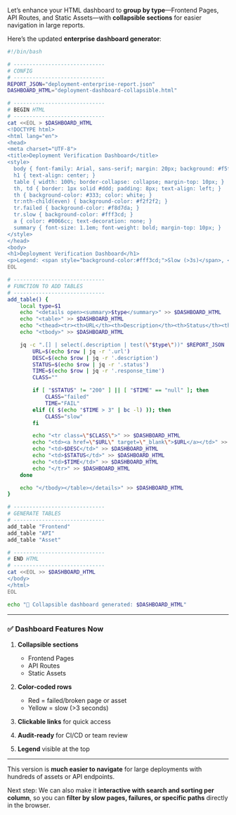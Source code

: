 Let’s enhance your HTML dashboard to **group by type**—Frontend Pages, API Routes, and Static Assets—with **collapsible sections** for easier navigation in large reports.

Here’s the updated **enterprise dashboard generator**:

```bash
#!/bin/bash

# -----------------------------
# CONFIG
# -----------------------------
REPORT_JSON="deployment-enterprise-report.json"
DASHBOARD_HTML="deployment-dashboard-collapsible.html"

# -----------------------------
# BEGIN HTML
# -----------------------------
cat <<EOL > $DASHBOARD_HTML
<!DOCTYPE html>
<html lang="en">
<head>
<meta charset="UTF-8">
<title>Deployment Verification Dashboard</title>
<style>
  body { font-family: Arial, sans-serif; margin: 20px; background: #f5f5f5; }
  h1 { text-align: center; }
  table { width: 100%; border-collapse: collapse; margin-top: 10px; }
  th, td { border: 1px solid #ddd; padding: 8px; text-align: left; }
  th { background-color: #333; color: white; }
  tr:nth-child(even) { background-color: #f2f2f2; }
  tr.failed { background-color: #f8d7da; }
  tr.slow { background-color: #fff3cd; }
  a { color: #0066cc; text-decoration: none; }
  summary { font-size: 1.1em; font-weight: bold; margin-top: 10px; }
</style>
</head>
<body>
<h1>Deployment Verification Dashboard</h1>
<p>Legend: <span style="background-color:#fff3cd;">Slow (>3s)</span>, <span style="background-color:#f8d7da;">Failed</span></p>
EOL

# -----------------------------
# FUNCTION TO ADD TABLES
# -----------------------------
add_table() {
    local type=$1
    echo "<details open><summary>$type</summary>" >> $DASHBOARD_HTML
    echo "<table>" >> $DASHBOARD_HTML
    echo "<thead><tr><th>URL</th><th>Description</th><th>Status</th><th>Response Time (s)</th></tr></thead>" >> $DASHBOARD_HTML
    echo "<tbody>" >> $DASHBOARD_HTML

    jq -c ".[] | select(.description | test(\"$type\"))" $REPORT_JSON | while read row; do
        URL=$(echo $row | jq -r '.url')
        DESC=$(echo $row | jq -r '.description')
        STATUS=$(echo $row | jq -r '.status')
        TIME=$(echo $row | jq -r '.response_time')
        CLASS=""

        if [ "$STATUS" != "200" ] || [ "$TIME" == "null" ]; then
            CLASS="failed"
            TIME="FAIL"
        elif (( $(echo "$TIME > 3" | bc -l) )); then
            CLASS="slow"
        fi

        echo "<tr class=\"$CLASS\">" >> $DASHBOARD_HTML
        echo "<td><a href=\"$URL\" target=\"_blank\">$URL</a></td>" >> $DASHBOARD_HTML
        echo "<td>$DESC</td>" >> $DASHBOARD_HTML
        echo "<td>$STATUS</td>" >> $DASHBOARD_HTML
        echo "<td>$TIME</td>" >> $DASHBOARD_HTML
        echo "</tr>" >> $DASHBOARD_HTML
    done

    echo "</tbody></table></details>" >> $DASHBOARD_HTML
}

# -----------------------------
# GENERATE TABLES
# -----------------------------
add_table "Frontend"
add_table "API"
add_table "Asset"

# -----------------------------
# END HTML
# -----------------------------
cat <<EOL >> $DASHBOARD_HTML
</body>
</html>
EOL

echo "🎉 Collapsible dashboard generated: $DASHBOARD_HTML"
```

---

### ✅ Dashboard Features Now

1. **Collapsible sections**

   * Frontend Pages
   * API Routes
   * Static Assets

2. **Color-coded rows**

   * Red = failed/broken page or asset
   * Yellow = slow (>3 seconds)

3. **Clickable links** for quick access

4. **Audit-ready** for CI/CD or team review

5. **Legend** visible at the top

---

This version is **much easier to navigate** for large deployments with hundreds of assets or API endpoints.

Next step: We can also make it **interactive with search and sorting per column**, so you can **filter by slow pages, failures, or specific paths** directly in the browser.



